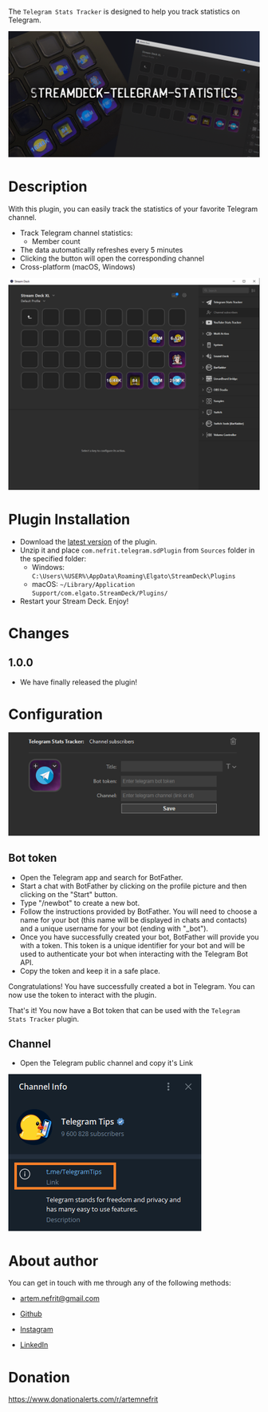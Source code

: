 The `Telegram Stats Tracker` is designed to help you track statistics on Telegram.

![](Sources/com.nefrit.telegram.sdPlugin/previews/1-preview.png)

# Description

With this plugin, you can easily track the statistics of your favorite Telegram channel.

- Track Telegram channel statistics:
  - Member count
- The data automatically refreshes every 5 minutes
- Clicking the button will open the corresponding channel
- Cross-platform (macOS, Windows)

![](screenshot3.png)

# Plugin Installation

- Download the [latest version](https://github.com/ArtemNeFRiT/elgato-youtube-statistics/releases/latest) of the plugin.
- Unzip it and place `com.nefrit.telegram.sdPlugin` from `Sources` folder in the specified folder:
  - Windows: `C:\Users\%USER%\AppData\Roaming\Elgato\StreamDeck\Plugins`
  - macOS: `~/Library/Application Support/com.elgato.StreamDeck/Plugins/`
- Restart your Stream Deck. Enjoy!

# Changes
## 1.0.0
* We have finally released the plugin!

# Configuration

![](screenshot2.png)

## Bot token

- Open the Telegram app and search for BotFather.
- Start a chat with BotFather by clicking on the profile picture and then clicking on the "Start" button.
- Type "/newbot" to create a new bot.
- Follow the instructions provided by BotFather. You will need to choose a name for your bot (this name will be displayed in chats and contacts) and a unique username for your bot (ending with "_bot").
- Once you have successfully created your bot, BotFather will provide you with a token. This token is a unique identifier for your bot and will be used to authenticate your bot when interacting with the Telegram Bot API.
- Copy the token and keep it in a safe place.

Congratulations! You have successfully created a bot in Telegram. You can now use the token to interact with the plugin.

That's it! You now have a Bot token that can be used with the `Telegram Stats Tracker` plugin.

## Channel

- Open the Telegram public channel and copy it's Link

![](screenshot1.png)

# About author

You can get in touch with me through any of the following methods:

- artem.nefrit@gmail.com

- [Github](https://github.com/ArtemNeFRiT)

- [Instagram](https://instagram.com/artem_nefrit?igshid=MjEwN2IyYWYwYw)

- [LinkedIn](https://www.linkedin.com/in/artem-nefrit-a92851273/)


# Donation

https://www.donationalerts.com/r/artemnefrit
